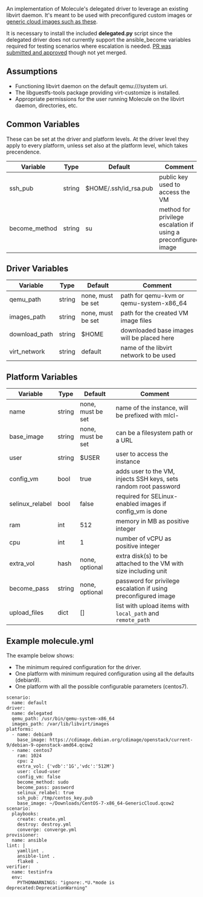 An implementation of Molecule's delegated driver to leverage an existing libvirt daemon. It's meant to be used with preconfigured  custom images or [generic cloud images such as these](https://docs.openstack.org/image-guide/obtain-images.html).

It is necessary to install the included **delegated.py** script since the delegated driver does not currently support the ansible_become variables required for testing scenarios where escalation is needed. [PR was submitted and approved](https://github.com/ansible/molecule/pull/1738) though not yet merged.


Assumptions
-----------

- Functioning libvirt daemon on the default qemu:///system uri.
- The libguestfs-tools package providing virt-customize is installed.
- Appropriate permissions for the user running Molecule on the libvirt daemon, directories, etc.


Common Variables
-----------------

These can be set at the driver and platform levels. At the driver level they apply to every platform, unless set also at the platform level, which takes precendence.

| Variable      | Type   | Default                 | Comment                                                        |
|---------------|--------|-------------------------|----------------------------------------------------------------|
| ssh_pub       | string | $HOME/.ssh/id_rsa.pub   | public key used to access the VM                               |
| become_method | string | su                      | method for privilege escalation if using a preconfigured image |


Driver Variables
----------------

| Variable      | Type   | Default           | Comment                                    |
|---------------|--------|-------------------|--------------------------------------------|
| qemu_path     | string | none, must be set | path for qemu-kvm or qemu-system-x86_64    |
| images_path   | string | none, must be set | path for the created VM image files        |
| download_path | string | $HOME             | downloaded base images will be placed here |
| virt_network  | string | default           | name of the libvirt network to be used     |


Platform Variables
------------------

| Variable        | Type   | Default           | Comment                                                          |
|-----------------|--------|-------------------|------------------------------------------------------------------|
| name            | string | none, must be set | name of the instance, will be prefixed with mlcl-                |
| base_image      | string | none, must be set | can be a filesystem path or a URL                                |
| user            | string | $USER             | user to access the instance                                      |
| config_vm       | bool   | true              | adds user to the VM, injects SSH keys, sets random root password |
| selinux_relabel | bool   | false             | required for SELinux-enabled images if config_vm is done         | 
| ram             | int    | 512               | memory in MB as positive integer                                 |
| cpu             | int    | 1                 | number of vCPU as positive integer                               |
| extra_vol       | hash   | none, optional    | extra disk(s) to be attached to the VM with size including unit  |
| become_pass     | string | none, optional    | password for privilege escalation if using preconfigured image   |
| upload_files    | dict   | []                | list with upload items with `local_path` and `remote_path`       |


Example molecule.yml
--------------------

The example below shows:

- The minimum required configuration for the driver.
- One platform with minimum required configuration using all the defaults (debian9).
- One platform with all the possible configurable parameters (centos7).

```
scenario:
  name: default
driver:
  name: delegated
  qemu_path: /usr/bin/qemu-system-x86_64  
  images_path: /var/lib/libvirt/images
platforms:
  - name: debian9
    base_image: https://cdimage.debian.org/cdimage/openstack/current-9/debian-9-openstack-amd64.qcow2
  - name: centos7
    ram: 1024
    cpu: 2
    extra_vol: {'vdb':'1G','vdc':'512M'}
    user: cloud-user
    config_vm: false
    become_method: sudo
    become_pass: password
    selinux_relabel: true
    ssh_pub: /tmp/centos_key.pub
    base_image: ~/Downloads/CentOS-7-x86_64-GenericCloud.qcow2
scenario:
  playbooks:
    create: create.yml
    destroy: destroy.yml
    converge: converge.yml
provisioner:
  name: ansible
lint: |
    yamllint .
    ansible-lint .
    flake8 .
verifier:
  name: testinfra
  env:
    PYTHONWARNINGS: "ignore:.*U.*mode is deprecated:DeprecationWarning"
```
